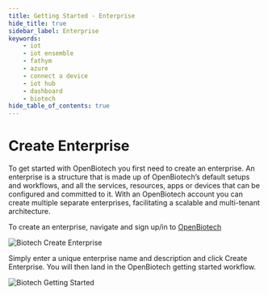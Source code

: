 ```yaml
---
title: Getting Started - Enterprise
hide_title: true
sidebar_label: Enterprise
keywords:
    - iot
    - iot ensemble
    - fathym
    - azure
    - connect a device
    - iot hub
    - dashboard
    - biotech
hide_table_of_contents: true
---
```


# Create Enterprise

To get started with OpenBiotech you first need to create an enterprise. An enterprise is a structure that is made up of OpenBiotech’s default setups and workflows, and all the services, resources, apps or devices that can be configured and committed to it. With an OpenBiotech account you can create multiple separate enterprises, facilitating a scalable and multi-tenant architecture.

To create an enterprise, navigate and sign up/in to [OpenBiotech](https://dashboard.openbiotech.co/) 

![Biotech Create Enterprise](https://www.fathym.com/img/screenshots/biotech_create_enterprise.png)

Simply enter a unique enterprise name and description and click Create Enterprise. You will then land in the OpenBiotech getting started workflow.

![Biotech Getting Started](https://www.fathym.com/img/screenshots/biotech_getting_started.png)

